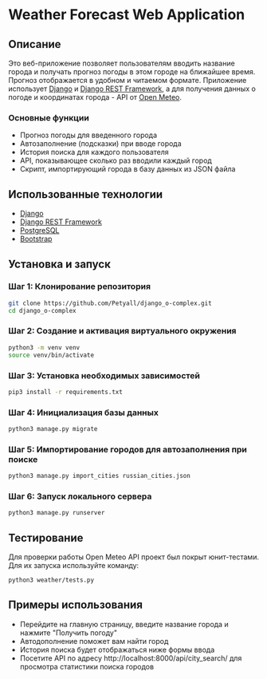 # Weather Forecast Web Application

## Описание

Это веб-приложение позволяет пользователям вводить название города и получать прогноз погоды в этом городе на ближайшее время. Прогноз отображается в удобном и читаемом формате. Приложение использует [Django](https://www.djangoproject.com/) и [Django REST Framework](https://www.django-rest-framework.org/), а для получения данных о погоде и координатах города - API от [Open Meteo](https://open-meteo.com/).

### Основные функции

- Прогноз погоды для введенного города
- Автозаполнение (подсказки) при вводе города
- История поиска для каждого пользователя
- API, показывающее сколько раз вводили каждый город
- Скрипт, импортирующий города в базу данных из JSON файла

## Использованные технологии

- [Django](https://www.djangoproject.com/)
- [Django REST Framework](https://www.django-rest-framework.org/)
- [PostgreSQL](https://www.postgresql.org/)
- [Bootstrap](https://getbootstrap.com/)

## Установка и запуск

### Шаг 1: Клонирование репозитория

```bash
git clone https://github.com/Petyall/django_o-complex.git
cd django_o-complex
```

### Шаг 2: Создание и активация виртуального окружения 
```bash
python3 -m venv venv
source venv/bin/activate
```

### Шаг 3: Установка необходимых зависимостей 
```bash
pip3 install -r requirements.txt
```

### Шаг 4: Инициализация базы данных 
```bash
python3 manage.py migrate
```

### Шаг 5: Импортирование городов для автозаполнения при поиске 
```bash
python3 manage.py import_cities russian_cities.json 
```

### Шаг 6: Запуск локального сервера 
```bash
python3 manage.py runserver
```

## Тестирование
Для проверки работы Open Meteo API проект был покрыт юнит-тестами. Для их запуска используйте команду:
```bash
python3 weather/tests.py
```

## Примеры использования
- Перейдите на главную страницу, введите название города и нажмите "Получить погоду"
- Автодополнение поможет вам найти город
- История поиска будет отображаться ниже формы ввода
- Посетите API по адресу http://localhost:8000/api/city_search/ для просмотра статистики поиска городов
